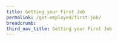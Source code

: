 ```yaml
---
title: Getting your First Job
permalink: /get-employed/first-job/
breadcrumb: 
third_nav_title: Getting your First Job
---
```

